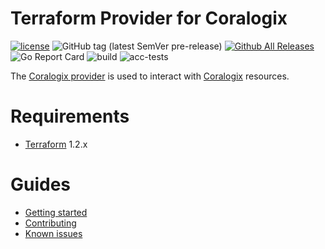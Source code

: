 Terraform Provider for Coralogix
==================

[![license](https://img.shields.io/github/license/coralogix/terraform-provider-coralogix.svg)](https://raw.githubusercontent.com/coralogix/terraform-provider-coralogix/master/LICENSE)
![GitHub tag (latest SemVer pre-release)](https://img.shields.io/github/v/tag/coralogix/terraform-provider-coralogix?include_prereleases&style=plastic)
[![Github All Releases](https://img.shields.io/github/downloads/coralogix/terraform-provider-coralogix/total.svg?style=plastic)]()
![Go Report Card](https://goreportcard.com/badge/github.com/coralogix/terraform-provider-coralogix)
![build](https://github.com/coralogix/terraform-provider-coralogix/actions/workflows/build.yml/badge.svg?style=plastic)
![acc-tests](https://github.com/coralogix/terraform-provider-coralogix/actions/workflows/acc-test.yml/badge.svg?style=plastic)


The [Coralogix provider](https://registry.terraform.io/providers/coralogix/coralogix/latest/docs) is used to interact
with [Coralogix](https://coralogix.com/) resources.

# Requirements

- [Terraform](https://www.terraform.io/downloads.html) 1.2.x

# Guides

- [Getting started](docs/index.md)
- [Contributing](CONTRIBUTING.md)
- [Known issues](known-issues.md)